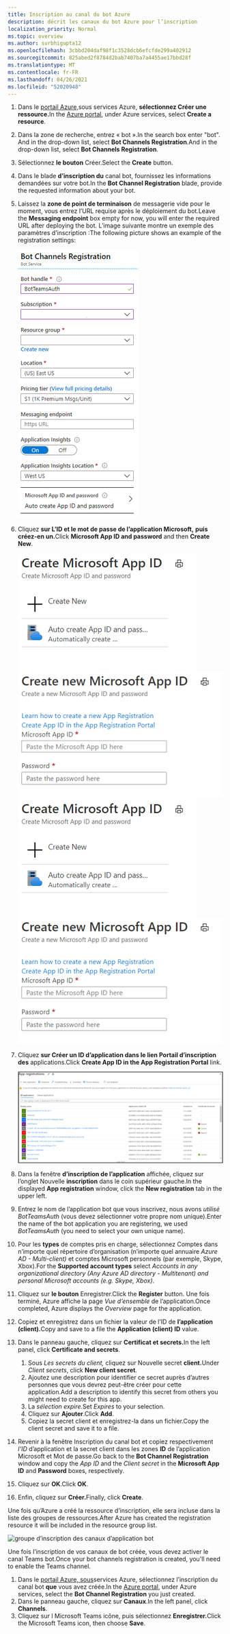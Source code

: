 ```yaml
---
title: Inscription au canal du bot Azure
description: décrit les canaux du bot Azure pour l’inscription
localization_priority: Normal
ms.topic: overview
ms.author: surbhigupta12
ms.openlocfilehash: 3cbbd204daf98f1c3528dcb6efcfde299a402912
ms.sourcegitcommit: 825abed2f8784d2bab7407ba7a4455ae17bbd28f
ms.translationtype: MT
ms.contentlocale: fr-FR
ms.lasthandoff: 04/26/2021
ms.locfileid: "52020948"
---
```

1. <span data-ttu-id="8bfe5-103">Dans le [portail Azure,](https://ms.portal.azure.com/#home)sous services Azure, **sélectionnez Créer une ressource.**</span><span class="sxs-lookup"><span data-stu-id="8bfe5-103">In the [Azure portal](https://ms.portal.azure.com/#home), under Azure services, select **Create a resource**.</span></span>
1. <span data-ttu-id="8bfe5-104">Dans la zone de recherche, entrez « bot ».</span><span class="sxs-lookup"><span data-stu-id="8bfe5-104">In the search box enter "bot".</span></span> <span data-ttu-id="8bfe5-105">And in the drop-down list, select **Bot Channels Registration**.</span><span class="sxs-lookup"><span data-stu-id="8bfe5-105">And in the drop-down list, select **Bot Channels Registration**.</span></span>
1. <span data-ttu-id="8bfe5-106">Sélectionnez **le bouton** Créer.</span><span class="sxs-lookup"><span data-stu-id="8bfe5-106">Select the **Create** button.</span></span>
1. <span data-ttu-id="8bfe5-107">Dans le blade **d’inscription du** canal bot, fournissez les informations demandées sur votre bot.</span><span class="sxs-lookup"><span data-stu-id="8bfe5-107">In the **Bot Channel Registration** blade, provide the requested information about your bot.</span></span>
1. <span data-ttu-id="8bfe5-108">Laissez la **zone de point de terminaison** de messagerie vide pour le moment, vous entrez l’URL requise après le déploiement du bot.</span><span class="sxs-lookup"><span data-stu-id="8bfe5-108">Leave the **Messaging endpoint** box empty for now, you will enter the required URL after deploying the bot.</span></span> <span data-ttu-id="8bfe5-109">L’image suivante montre un exemple des paramètres d’inscription :</span><span class="sxs-lookup"><span data-stu-id="8bfe5-109">The following picture shows an example of the registration settings:</span></span>

    ![inscription des canaux d’application bot](../../assets/images/authentication/auth-bot-channels-registration.png)

1. <span data-ttu-id="8bfe5-111">Cliquez **sur L’ID et le mot de passe de l’application Microsoft,** **puis créez-en un.**</span><span class="sxs-lookup"><span data-stu-id="8bfe5-111">Click **Microsoft App ID and password** and then **Create New**.</span></span>

    <span data-ttu-id="8bfe5-112">![Créer un ID d’application ](../../assets/images/authentication/CreateMicrosoftAppID.png) ![ Microsoft : créer un ID d’application Microsoft](../../assets/images/authentication/CreateNewMicrosoftAppID.png)</span><span class="sxs-lookup"><span data-stu-id="8bfe5-112">![Create Microsoft App ID](../../assets/images/authentication/CreateMicrosoftAppID.png) ![Create New Microsoft App ID](../../assets/images/authentication/CreateNewMicrosoftAppID.png)</span></span>    

1. <span data-ttu-id="8bfe5-113">Cliquez **sur Créer un ID d’application dans le lien Portail d’inscription des** applications.</span><span class="sxs-lookup"><span data-stu-id="8bfe5-113">Click **Create App ID in the App Registration Portal** link.</span></span>

   ![Inscriptions des applications](../../assets/images/authentication/AppRegistration.png)
   
1. <span data-ttu-id="8bfe5-115">Dans la fenêtre **d’inscription de l’application** affichée, cliquez sur l’onglet Nouvelle **inscription** dans le coin supérieur gauche.</span><span class="sxs-lookup"><span data-stu-id="8bfe5-115">In the displayed **App registration** window, click the **New registration** tab in the upper left.</span></span>
1. <span data-ttu-id="8bfe5-116">Entrez le nom de l’application bot que vous inscrivez, nous avons *utilisé BotTeamsAuth* (vous devez sélectionner votre propre nom unique).</span><span class="sxs-lookup"><span data-stu-id="8bfe5-116">Enter the name of the bot application you are registering, we used *BotTeamsAuth* (you need to select your own unique name).</span></span>
1. <span data-ttu-id="8bfe5-117">Pour les **types** de comptes pris en charge, sélectionnez Comptes dans n’importe quel répertoire d’organisation (n’importe quel annuaire *Azure AD - Multi-client)* et comptes Microsoft personnels (par exemple, Skype, Xbox).</span><span class="sxs-lookup"><span data-stu-id="8bfe5-117">For the **Supported account types** select *Accounts in any organizational directory (Any Azure AD directory - Multitenant) and personal Microsoft accounts (e.g. Skype, Xbox)*.</span></span>
1. <span data-ttu-id="8bfe5-118">Cliquez sur **le bouton** Enregistrer.</span><span class="sxs-lookup"><span data-stu-id="8bfe5-118">Click the **Register** button.</span></span> <span data-ttu-id="8bfe5-119">Une fois terminé, Azure affiche la page *Vue d’ensemble* de l’application.</span><span class="sxs-lookup"><span data-stu-id="8bfe5-119">Once completed, Azure displays the *Overview* page for the application.</span></span>
1. <span data-ttu-id="8bfe5-120">Copiez et enregistrez dans un fichier la valeur de l’ID de **l’application (client).**</span><span class="sxs-lookup"><span data-stu-id="8bfe5-120">Copy and save to a file the **Application (client) ID** value.</span></span>
1. <span data-ttu-id="8bfe5-121">Dans le panneau gauche, cliquez sur **Certificat et secrets.**</span><span class="sxs-lookup"><span data-stu-id="8bfe5-121">In the left panel, click **Certificate and secrets**.</span></span>
    1. <span data-ttu-id="8bfe5-122">Sous *Les secrets du client,* cliquez sur Nouvelle secret **client.**</span><span class="sxs-lookup"><span data-stu-id="8bfe5-122">Under *Client secrets*, click **New client secret**.</span></span>
    1. <span data-ttu-id="8bfe5-123">Ajoutez une description pour identifier ce secret auprès d’autres personnes que vous devrez peut-être créer pour cette application.</span><span class="sxs-lookup"><span data-stu-id="8bfe5-123">Add a description to identify this secret from others you might need to create for this app.</span></span>
    1. <span data-ttu-id="8bfe5-124">La *sélection expire.*</span><span class="sxs-lookup"><span data-stu-id="8bfe5-124">Set *Expires* to your selection.</span></span>
    1. <span data-ttu-id="8bfe5-125">Cliquez sur **Ajouter**.</span><span class="sxs-lookup"><span data-stu-id="8bfe5-125">Click **Add**.</span></span>
    1. <span data-ttu-id="8bfe5-126">Copiez la secret client et enregistrez-la dans un fichier.</span><span class="sxs-lookup"><span data-stu-id="8bfe5-126">Copy the client secret and save it to a file.</span></span>
1. <span data-ttu-id="8bfe5-127">Revenir à la fenêtre Inscription du canal bot  et copiez respectivement  *l’ID* d’application et la secret client dans les zones  **ID** de l’application Microsoft et Mot de passe.</span><span class="sxs-lookup"><span data-stu-id="8bfe5-127">Go back to the **Bot Channel Registration** window and copy the *App ID* and the *Client secret* in the **Microsoft App ID** and **Password** boxes, respectively.</span></span>
1. <span data-ttu-id="8bfe5-128">Cliquez sur **OK**.</span><span class="sxs-lookup"><span data-stu-id="8bfe5-128">Click **OK**.</span></span>
1. <span data-ttu-id="8bfe5-129">Enfin, cliquez sur **Créer.**</span><span class="sxs-lookup"><span data-stu-id="8bfe5-129">Finally, click **Create**.</span></span>

<span data-ttu-id="8bfe5-130">Une fois qu’Azure a créé la ressource d’inscription, elle sera incluse dans la liste des groupes de ressources.</span><span class="sxs-lookup"><span data-stu-id="8bfe5-130">After Azure has created the registration resource it will be included in the resource group list.</span></span>  

![groupe d’inscription des canaux d’application bot](~/assets/images/authentication/auth-bot-channels-registration-group.PNG)

<span data-ttu-id="8bfe5-132">Une fois l’inscription de vos canaux de bot créée, vous devez activer le canal Teams bot.</span><span class="sxs-lookup"><span data-stu-id="8bfe5-132">Once your bot channels registration is created, you'll need to enable the Teams channel.</span></span>

1. <span data-ttu-id="8bfe5-133">Dans le [portail Azure, sous](https://ms.portal.azure.com/#home)services Azure, sélectionnez l’inscription du canal bot **que** vous avez créée.</span><span class="sxs-lookup"><span data-stu-id="8bfe5-133">In the [Azure portal](https://ms.portal.azure.com/#home), under Azure services, select the **Bot Channel Registration** you just created.</span></span>
1. <span data-ttu-id="8bfe5-134">Dans le panneau gauche, cliquez sur **Canaux**.</span><span class="sxs-lookup"><span data-stu-id="8bfe5-134">In the left panel, click **Channels**.</span></span>
1. <span data-ttu-id="8bfe5-135">Cliquez sur l Microsoft Teams icône, puis sélectionnez **Enregistrer.**</span><span class="sxs-lookup"><span data-stu-id="8bfe5-135">Click the Microsoft Teams icon, then choose **Save**.</span></span>
